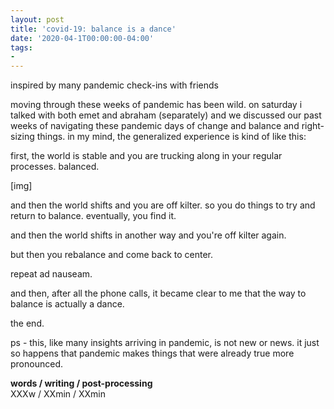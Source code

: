 ```yaml
---
layout: post
title: 'covid-19: balance is a dance'
date: '2020-04-1T00:00:00-04:00'
tags:
- 
--- 
```




inspired by many pandemic check-ins with friends

moving through these weeks of pandemic has been wild. on saturday i talked with both emet and abraham (separately) and we discussed our past weeks of navigating these pandemic days of change and balance and right-sizing things. in my mind, the generalized experience is kind of like this:

first, the world is stable and you are trucking along in your regular processes. balanced. 

[img]

and then the world shifts and you are off kilter. so you do things to try and return to balance. eventually, you find it. 

and then the world shifts in another way and you're off kilter again. 

but then you rebalance and come back to center. 

repeat ad nauseam. 

and then, after all the phone calls, it became clear to me that the way to balance is actually a dance. 

the end. 


ps - this, like many insights arriving in pandemic, is not new or news. it just so happens that pandemic makes things that were already true more pronounced. 

<!-- hyperlink bank -->


<!-- &#042; = asterisk -->
<!-- &#039; = single quote '-->

**words / writing / post-processing**  
XXXw / XXmin / XXmin